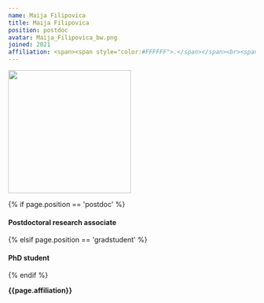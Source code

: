 ```yaml
---
name: Maija Filipovica
title: Maija Filipovica
position: postdoc
avatar: Maija_Filipovica_bw.png
joined: 2021
affiliation: <span><span style="color:#FFFFFF">.</span></span><br><span style="color:#FFFFFF">.</span>
---
```


<img width="250" src="{{site.baseurl}}/images/people/{{page.avatar}}" data-action="zoom">

 {% if page.position == 'postdoc' %}
<h4>Postdoctoral research associate</h4>
 {% elsif page.position == 'gradstudent' %}
<h4>PhD student</h4>
 {% endif %}

<b>{{page.affiliation}}</b>